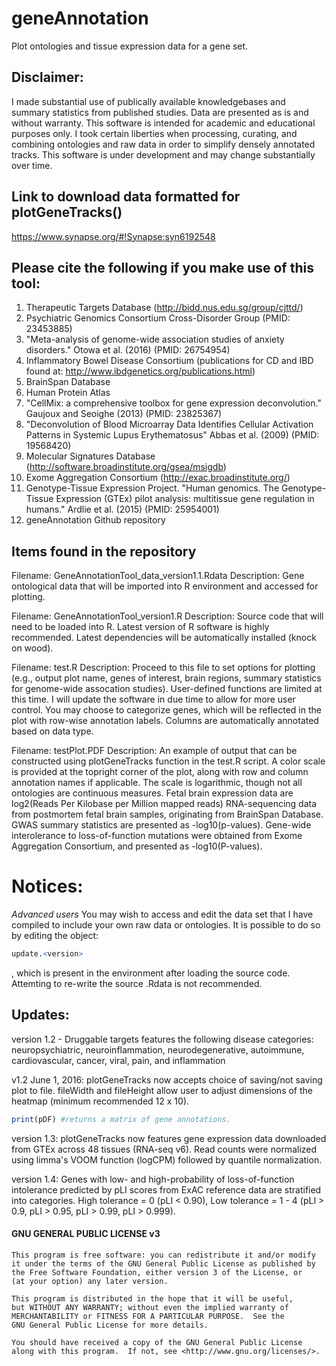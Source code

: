 # geneAnnotation
Plot ontologies and tissue expression data for a gene set.

## Disclaimer:
I made substantial use of publically available knowledgebases and summary statistics from published studies. Data are presented as is and without warranty. This software is intended for academic and educational purposes only. I took certain liberties when processing, curating, and combining ontologies and raw data in order to simplify densely annotated tracks. This software is under development and may change substantially over time.

## Link to download data formatted for plotGeneTracks()

https://www.synapse.org/#!Synapse:syn6192548



## Please cite the following if you make use of this tool:
1. Therapeutic Targets Database (http://bidd.nus.edu.sg/group/cjttd/)
2. Psychiatric Genomics Consortium Cross-Disorder Group (PMID: 23453885)
3. "Meta-analysis of genome-wide association studies of anxiety disorders." Otowa et al. (2016) (PMID: 26754954)
4. Inflammatory Bowel Disease Consortium (publications for CD and IBD found at: http://www.ibdgenetics.org/publications.html)
5. BrainSpan Database 
6. Human Protein Atlas 
7. "CellMix: a comprehensive toolbox for gene expression deconvolution." Gaujoux and Seoighe (2013) (PMID: 23825367)
8. "Deconvolution of Blood Microarray Data Identifies Cellular Activation Patterns in Systemic Lupus Erythematosus" Abbas et al. (2009) (PMID: 19568420)
9. Molecular Signatures Database (http://software.broadinstitute.org/gsea/msigdb)
10. Exome Aggregation Consortium (http://exac.broadinstitute.org/)
11. Genotype-Tissue Expression Project. "Human genomics. The Genotype-Tissue Expression (GTEx) pilot analysis: multitissue gene regulation in humans." Ardlie et al. (2015) (PMID: 25954001)
12. geneAnnotation Github repository 

## Items found in the repository

Filename: GeneAnnotationTool_data_version1.1.Rdata
Description: Gene ontological data that will be imported into R environment and accessed for plotting.

Filename: GeneAnnotationTool_version1.R
Description: Source code that will need to be loaded into R. Latest version of R software is highly recommended. 
Latest dependencies will be automatically installed (knock on wood).


Filename: test.R 
Description: Proceed to this file to set options for plotting (e.g., output plot name, genes of interest, brain regions, summary statistics for genome-wide assocation studies).
User-defined functions are limited at this time. I will update the software in due time to allow for more user control. 
You may choose to categorize genes, which will be reflected in the plot with row-wise annotation labels. Columns are automatically annotated based on data type.

Filename: testPlot.PDF
Description: An example of output that can be constructed using plotGeneTracks function in the test.R script. A color scale is provided at the topright corner of the plot, along with row and column annotation names if applicable. The scale is logarithmic, though not all ontologies are continuous measures. Fetal brain expression data are log2(Reads Per Kilobase per Million mapped reads) RNA-sequencing data from postmortem fetal brain samples, originating from BrainSpan Database. GWAS summary statistics are presented as -log10(p-values). Gene-wide interolerance to loss-of-function mutations were obtained from Exome Aggregation Consortium, and presented as -log10(P-values). 

# Notices:

*Advanced users*
You may wish to access and edit the data set that I have compiled to include your own raw data or ontologies. 
It is possible to do so by editing the object:
```R
update.<version>
```
, which is present in the environment after loading the source code. 
Attemting to re-write the source .Rdata is not recommended.

## Updates:
version 1.2 - Druggable targets features the following disease categories: neuropsychiatric, neuroinflammation, neurodegenerative, autoimmune, cardiovascular, cancer, viral, pain, and inflammation

v1.2 June 1, 2016: plotGeneTracks now accepts choice of saving/not saving plot to file. fileWidth and fileHeight allow user to adjust dimensions of the heatmap (minimum recommended 12 x 10). 
```R
print(pDF) #returns a matrix of gene annotations.
```

version 1.3: plotGeneTracks now features gene expression data downloaded from GTEx across 48 tissues (RNA-seq v6). Read counts were normalized using limma's VOOM function (logCPM) followed by quantile normalization. 

version 1.4: Genes with low- and high-probability of loss-of-function intolerance predicted by pLI scores from ExAC reference data are stratified into categories. High tolerance = 0 (pLI < 0.90), Low tolerance = 1 - 4 (pLI > 0.9, pLI > 0.95, pLI > 0.99, pLI > 0.999). 


#### GNU GENERAL PUBLIC LICENSE v3

    This program is free software: you can redistribute it and/or modify
    it under the terms of the GNU General Public License as published by
    the Free Software Foundation, either version 3 of the License, or
    (at your option) any later version.

    This program is distributed in the hope that it will be useful,
    but WITHOUT ANY WARRANTY; without even the implied warranty of
    MERCHANTABILITY or FITNESS FOR A PARTICULAR PURPOSE.  See the
    GNU General Public License for more details.

    You should have received a copy of the GNU General Public License
    along with this program.  If not, see <http://www.gnu.org/licenses/>.
